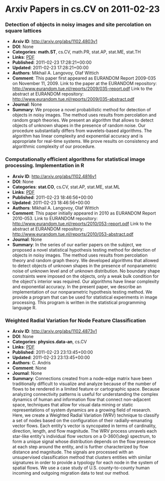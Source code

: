 # Arxiv Papers in cs.CV on 2011-02-23
### Detection of objects in noisy images and site percolation on square lattices
- **Arxiv ID**: http://arxiv.org/abs/1102.4803v1
- **DOI**: None
- **Categories**: **math.ST**, cs.CV, math.PR, stat.AP, stat.ME, stat.TH
- **Links**: [PDF](http://arxiv.org/pdf/1102.4803v1)
- **Published**: 2011-02-23 17:28:21+00:00
- **Updated**: 2011-02-23 17:28:21+00:00
- **Authors**: Mikhail A. Langovoy, Olaf Wittich
- **Comment**: This paper first appeared as EURANDOM Report 2009-035 on November 11,
  2009. Link to the paper at the EURANDOM repository:
  http://www.eurandom.tue.nl/reports/2009/035-report.pdf Link to the abstract
  at EURANDOM repository:
  http://www.eurandom.tue.nl/reports/2009/035-abstract.pdf
- **Journal**: None
- **Summary**: We propose a novel probabilistic method for detection of objects in noisy images. The method uses results from percolation and random graph theories. We present an algorithm that allows to detect objects of unknown shapes in the presence of random noise. Our procedure substantially differs from wavelets-based algorithms. The algorithm has linear complexity and exponential accuracy and is appropriate for real-time systems. We prove results on consistency and algorithmic complexity of our procedure.



### Computationally efficient algorithms for statistical image processing. Implementation in R
- **Arxiv ID**: http://arxiv.org/abs/1102.4816v1
- **DOI**: None
- **Categories**: **stat.CO**, cs.CV, stat.AP, stat.ME, stat.ML
- **Links**: [PDF](http://arxiv.org/pdf/1102.4816v1)
- **Published**: 2011-02-23 18:46:56+00:00
- **Updated**: 2011-02-23 18:46:56+00:00
- **Authors**: Mikhail A. Langovoy, Olaf Wittich
- **Comment**: This paper initially appeared in 2010 as EURANDOM Report 2010-053.
  Link to EURANDOM repository:
  http://www.eurandom.tue.nl/reports/2010/053-report.pdf Link to the abstract
  at EURANDOM repository:
  http://www.eurandom.tue.nl/reports/2010/053-abstract.pdf
- **Journal**: None
- **Summary**: In the series of our earlier papers on the subject, we proposed a novel statistical hypothesis testing method for detection of objects in noisy images. The method uses results from percolation theory and random graph theory. We developed algorithms that allowed to detect objects of unknown shapes in the presence of nonparametric noise of unknown level and of unknown distribution. No boundary shape constraints were imposed on the objects, only a weak bulk condition for the object's interior was required. Our algorithms have linear complexity and exponential accuracy. In the present paper, we describe an implementation of our nonparametric hypothesis testing method. We provide a program that can be used for statistical experiments in image processing. This program is written in the statistical programming language R.



### Weighted Radial Variation for Node Feature Classification
- **Arxiv ID**: http://arxiv.org/abs/1102.4873v1
- **DOI**: None
- **Categories**: **physics.data-an**, cs.CV
- **Links**: [PDF](http://arxiv.org/pdf/1102.4873v1)
- **Published**: 2011-02-23 23:13:45+00:00
- **Updated**: 2011-02-23 23:13:45+00:00
- **Authors**: C. Andris
- **Comment**: None
- **Journal**: None
- **Summary**: Connections created from a node-edge matrix have been traditionally difficult to visualize and analyze because of the number of flows to be rendered in a limited feature or cartographic space. Because analyzing connectivity patterns is useful for understanding the complex dynamics of human and information flow that connect non-adjacent space, techniques that allow for visual data mining or static representations of system dynamics are a growing field of research. Here, we create a Weighted Radial Variation (WRV) technique to classify a set of nodes based on the configuration of their radially-emanating vector flows. Each entity's vector is syncopated in terms of cardinality, direction, length, and flow magnitude. The WRV process unravels each star-like entity's individual flow vectors on a 0-360{\deg} spectrum, to form a unique signal whose distribution depends on the flow presence at each step around the entity, and is further characterized by flow distance and magnitude. The signals are processed with an unsupervised classification method that clusters entities with similar signatures in order to provide a typology for each node in the system of spatial flows. We use a case study of U.S. county-to-county human incoming and outgoing migration data to test our method.



